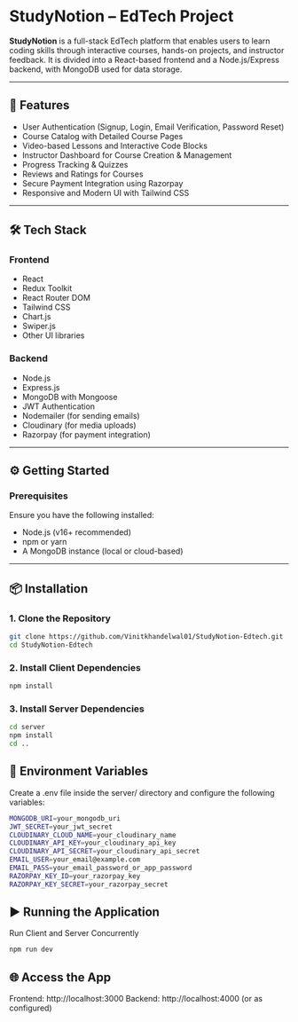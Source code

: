 # StudyNotion – EdTech Project

**StudyNotion** is a full-stack EdTech platform that enables users to learn coding skills through interactive courses, hands-on projects, and instructor feedback. It is divided into a React-based frontend and a Node.js/Express backend, with MongoDB used for data storage.

---

## 🚀 Features

- User Authentication (Signup, Login, Email Verification, Password Reset)
- Course Catalog with Detailed Course Pages
- Video-based Lessons and Interactive Code Blocks
- Instructor Dashboard for Course Creation & Management
- Progress Tracking & Quizzes
- Reviews and Ratings for Courses
- Secure Payment Integration using Razorpay
- Responsive and Modern UI with Tailwind CSS

---

## 🛠️ Tech Stack

### Frontend
- React
- Redux Toolkit
- React Router DOM
- Tailwind CSS
- Chart.js
- Swiper.js
- Other UI libraries

### Backend
- Node.js
- Express.js
- MongoDB with Mongoose
- JWT Authentication
- Nodemailer (for sending emails)
- Cloudinary (for media uploads)
- Razorpay (for payment integration)

---

## ⚙️ Getting Started

### Prerequisites

Ensure you have the following installed:
- Node.js (v16+ recommended)
- npm or yarn
- A MongoDB instance (local or cloud-based)

---

## 📦 Installation

### 1. Clone the Repository

```bash
git clone https://github.com/Vinitkhandelwal01/StudyNotion-Edtech.git
cd StudyNotion-Edtech
```
### 2. Install Client Dependencies
```bash
npm install
```
### 3. Install Server Dependencies
```bash
cd server
npm install
cd ..
```
## 🔐 Environment Variables
Create a .env file inside the server/ directory and configure the following variables:
```bash
MONGODB_URI=your_mongodb_uri
JWT_SECRET=your_jwt_secret
CLOUDINARY_CLOUD_NAME=your_cloudinary_name
CLOUDINARY_API_KEY=your_cloudinary_api_key
CLOUDINARY_API_SECRET=your_cloudinary_api_secret
EMAIL_USER=your_email@example.com
EMAIL_PASS=your_email_password_or_app_password
RAZORPAY_KEY_ID=your_razorpay_key
RAZORPAY_KEY_SECRET=your_razorpay_secret
```
## ▶️ Running the Application
 Run Client and Server Concurrently
```bash
npm run dev
```
## 🌐 Access the App

Frontend: http://localhost:3000 
Backend: http://localhost:4000 (or as configured)

